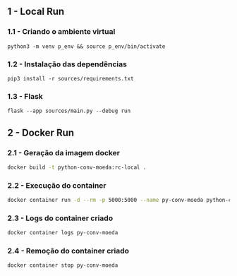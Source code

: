 ## 1 - Local Run

### 1.1 - Criando o ambiente virtual

```
python3 -m venv p_env && source p_env/bin/activate
```

### 1.2 - Instalação das dependências

```
pip3 install -r sources/requirements.txt
```

### 1.3 - Flask

```
flask --app sources/main.py --debug run
```

## 2 - Docker Run

### 2.1 - Geração da imagem docker

```bash
docker build -t python-conv-moeda:rc-local .
```

### 2.2 - Execução do container

```bash
docker container run -d --rm -p 5000:5000 --name py-conv-moeda python-conv-moeda:rc-local
```

### 2.3 - Logs do container criado

```bash
docker container logs py-conv-moeda
```

### 2.4 - Remoção do container criado

```bash
docker container stop py-conv-moeda
```